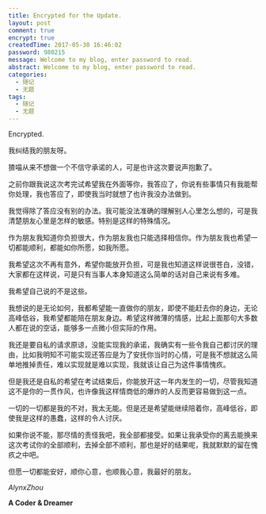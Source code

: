 ```yaml
---
title: Encrypted for the Update.
layout: post
comment: true
encrypt: true
createdTime: 2017-05-30 16:46:02
password: 980215
message: Welcome to my blog, enter password to read.
abstract: Welcome to my blog, enter password to read.
categories:
  - 随记
  - 无题
tags:
  - 随记
  - 无题
---
```

Encrypted.

<!--more-->

我纠结我的朋友呀。

猹喵从来不想做一个不信守承诺的人，可是也许这次要说声抱歉了。

之前你跟我说这次考完试希望我在外面等你，我答应了，你说有些事情只有我能帮你处理，我也答应了，即使我当时就想了也许我没办法做到。

我觉得除了答应没有别的办法。我可能没法准确的理解别人心里怎么想的，可是我清楚朋友心里是怎样的敏感。特别是这样的特殊情况。

作为朋友我知道你负担很大，作为朋友我也只能选择相信你。作为朋友我也希望一切都能顺利，都能如你所愿，如我所愿。

我希望这次不再有意外，希望你能放开负担，可是我也知道这样说很苍白，没错，大家都在这样说，可是只有当事人本身知道这么简单的话对自己来说有多难。

我希望自己说的不是这些。

我想说的是无论如何，我都希望能一直做你的朋友，即使不能赶去你的身边，无论高峰低谷，我希望都能陪在朋友身边。希望这样微薄的情感，比起上面那句大多数人都在说的空话，能够多一点微小但实际的作用。

我还是要自私的请求原谅，没能实现我的承诺，我确实有一些令我自己都讨厌的理由，比如我明知不可能实现还答应是为了安抚你当时的心情，可是我不想就这么简单地推掉责任，难以实现就是难以实现，我就该让自己为这件事情愧疚。

但是我还是自私的希望在考试结束后，你能放开这一年内发生的一切，尽管我知道这不是你的一贯作风，也许像我这样情商低的爆炸的人反而更容易做到这一点。

一切的一切都是我的不对，我太无能。但是还是希望能继续陪着你，高峰低谷，即使我是这样的愚蠢，这样的令人讨厌。

如果你说不能，那尽情的责怪我吧，我全部都接受。如果让我承受你的离去能换来这次考试你的全部顺利，去掉全部不顺利，那也是好的结果呢，我就默默的留在愧疚之中吧。

但愿一切都能安好，顺你心意，也顺我心意，我最好的朋友。

*AlynxZhou*

**A Coder & Dreamer**
